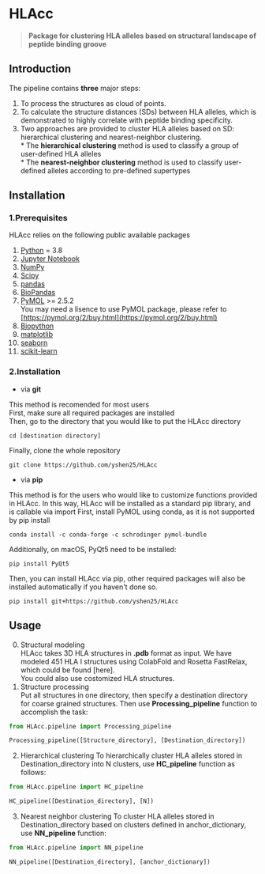# HLAcc
> **Package for clustering HLA alleles based on structural landscape of peptide binding groove**

## Introduction
The pipeline contains **three** major steps:  
  1. To process the structures as cloud of points.  
  2. To calculate the structure distances (SDs) between HLA alleles, which is demonstrated to highly correlate with peptide binding specificity.  
  3. Two approaches are provided to cluster HLA alleles based on SD: hierarchical clustering and nearest-neighbor clustering.  
    * The **hierarchical clustering** method is used to classify a group of user-defined HLA alleles  
    * The **nearest-neighbor clustering** method is used to classify user-defined alleles according to pre-defined supertypes  

## Installation
### 1.Prerequisites
HLAcc relies on the following public available packages
 1. [Python](https://www.python.org/) = 3.8
 2. [Jupyter Notebook](https://jupyter.org/)
 3. [NumPy](https://numpy.org/)
 4. [Scipy](https://scipy.org/)
 5. [pandas](https://pandas.pydata.org/)
 6. [BioPandas](http://rasbt.github.io/biopandas/)
 7. [PyMOL](https://pymol.org) >= 2.5.2  
 You may need a lisence to use PyMOL package, please refer to [https://pymol.org/2/buy.html](https://pymol.org/2/buy.html)  
 8. [Biopython](https://biopython.org/)
 9. [matplotlib](https://matplotlib.org/)
 10. [seaborn](https://seaborn.pydata.org/)
 11. [scikit-learn](https://scikit-learn.org/)

### 2.Installation
 * via **git**
 
 This method is recomended for most users\
 First, make sure all required packages are installed\
 Then, go to the directory that you would like to put the HLAcc directory
 ```shell
 cd [destination directory]
 ```
 Finally, clone the whole repository
 ```shell
 git clone https://github.com/yshen25/HLAcc
 ```
 * via **pip**
 
 This method is for the users who would like to customize functions provided in HLAcc. In this way, HLAcc will be installed as a standard pip library, and is callable via import
 First, install PyMOL using conda, as it is not supported by pip install
 ```shell
 conda install -c conda-forge -c schrodinger pymol-bundle
 ```
 Additionally, on macOS, PyQt5 need to be installed:

 ```shell
 pip install PyQt5
 ```
 Then, you can install HLAcc via pip, other required packages will also be installed automatically if you haven't done so.
 ```shell
 pip install git+https://github.com/yshen25/HLAcc
 ```
 
## Usage
 0. Structural modeling  
 HLAcc takes 3D HLA structures in **.pdb** format as input. We have modeled 451 HLA I structures using ColabFold and Rosetta FastRelax, which could be found [here].  
 You could also use costomized HLA structures.  
 1. Structure processing  
 Put all structures in one directory, then specify a destination directory for coarse grained structures. Then use **Processing_pipeline** function to accomplish the task:  
 ```python
 from HLAcc.pipeline import Processing_pipeline
 
 Processing_pipeline([Structure_directory], [Destination_directory])
 ```
 2. Hierarchical clustering
 To hierarchically cluster HLA alleles stored in Destination_directory into N clusters, use **HC_pipeline** function as follows:  
 ```python
 from HLAcc.pipeline import HC_pipeline
 
 HC_pipeline([Destination_directory], [N])
 ```
 3. Nearest neighbor clustering
 To cluster HLA alleles stored in Destination_directory based on clusters defined in anchor_dictionary, use **NN_pipeline** function:
 ```python
 from HLAcc.pipeline import NN_pipeline
 
 NN_pipeline([Destination_directory], [anchor_dictionary])
 ```
